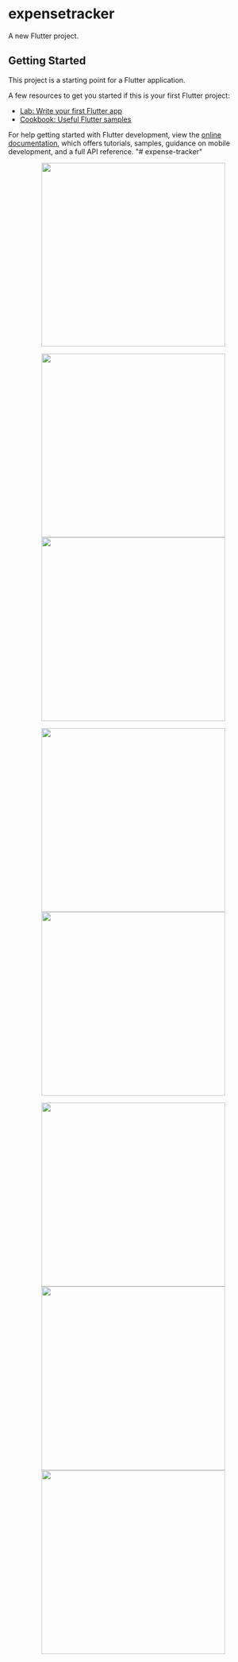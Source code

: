 # expensetracker

A new Flutter project.

## Getting Started

This project is a starting point for a Flutter application.

A few resources to get you started if this is your first Flutter project:

- [Lab: Write your first Flutter app](https://docs.flutter.dev/get-started/codelab)
- [Cookbook: Useful Flutter samples](https://docs.flutter.dev/cookbook)

For help getting started with Flutter development, view the
[online documentation](https://docs.flutter.dev/), which offers tutorials,
samples, guidance on mobile development, and a full API reference.
"# expense-tracker" 


<p align="center"><img src="https://github.com/Asem130/expense-tracker/assets/97855100/4f95c2d1-c018-490d-a078-330e97b0a65b" width="370" >
  
</p>

<p align="center"><img src="https://github.com/Asem130/expense-tracker/assets/97855100/1c6138c3-8d8c-422d-b543-3f77d6cdfa0c" width="370" >
<img src="https://github.com/Asem130/expense-tracker/assets/97855100/4660bf2d-ff38-47e7-a999-ddb4140ef88c)" width="370" >
  
</p>
</p>
<p align="center"><img src="https://github.com/Asem130/expense-tracker/assets/97855100/c15db224-e591-49ba-9605-db20d6aa6efb" width="370" >
<img src="https://github.com/Asem130/expense-tracker/assets/97855100/03330380-fc88-4196-9400-972f95535e2e" width="370" >
</p>
</p>
<p align="center"><img src="https://github.com/Asem130/expense-tracker/assets/97855100/a61732af-878b-4933-b227-4267833bde0a" width="370" >
<img src="https://github.com/Asem130/expense-tracker/assets/97855100/e0313475-c221-4f29-9caa-a69ab680b481" width="370" >
<img src="https://github.com/Asem130/expense-tracker/assets/97855100/25756b69-e4bf-4b8a-a280-f8e636cb8439" width="370" >
  
</p>

